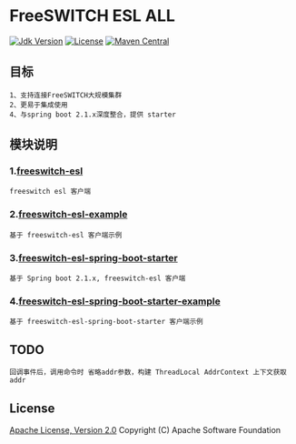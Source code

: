# FreeSWITCH ESL ALL

[![Jdk Version](https://img.shields.io/badge/JDK-1.8-green.svg)](https://img.shields.io/badge/JDK-1.8-green.svg)
[![License](https://img.shields.io/badge/license-Apache%202-4EB1BA.svg)](https://www.apache.org/licenses/LICENSE-2.0.html)
[![Maven Central](https://maven-badges.herokuapp.com/maven-central/link.thingscloud/freeswitch-esl-all/badge.svg)](https://maven-badges.herokuapp.com/maven-central/link.thingscloud/freeswitch-esl-all/)

## 目标

    1、支持连接FreeSWITCH大规模集群
    2、更易于集成使用
    4、与spring boot 2.1.x深度整合，提供 starter

## 模块说明

### 1.[freeswitch-esl](freeswitch-esl/README.md)

    freeswitch esl 客户端

### 2.[freeswitch-esl-example](freeswitch-esl-example/README.md)

    基于 freeswitch-esl 客户端示例

### 3.[freeswitch-esl-spring-boot-starter](freeswitch-esl-spring-boot-starter/README.md)

    基于 Spring boot 2.1.x, freeswitch-esl 客户端

### 4.[freeswitch-esl-spring-boot-starter-example](freeswitch-esl-spring-boot-starter-example/README.md)

    基于 freeswitch-esl-spring-boot-starter 客户端示例

## TODO

    回调事件后，调用命令时 省略addr参数，构建 ThreadLocal AddrContext 上下文获取addr
    
## License

[Apache License, Version 2.0](http://www.apache.org/licenses/LICENSE-2.0.html) Copyright (C) Apache Software Foundation
